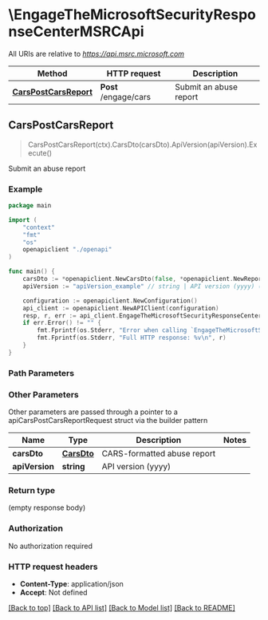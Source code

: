 # \EngageTheMicrosoftSecurityResponseCenterMSRCApi

All URIs are relative to *https://api.msrc.microsoft.com*

Method | HTTP request | Description
------------- | ------------- | -------------
[**CarsPostCarsReport**](EngageTheMicrosoftSecurityResponseCenterMSRCApi.md#CarsPostCarsReport) | **Post** /engage/cars | Submit an abuse report



## CarsPostCarsReport

> CarsPostCarsReport(ctx).CarsDto(carsDto).ApiVersion(apiVersion).Execute()

Submit an abuse report



### Example

```go
package main

import (
    "context"
    "fmt"
    "os"
    openapiclient "./openapi"
)

func main() {
    carsDto := *openapiclient.NewCarsDto(false, *openapiclient.NewReporterInfo("ReporterEmail_example", "ReporterName_example", "DiscloseEmail_example", "ReporterNotes_example"), []openapiclient.Report{*openapiclient.NewReport(*openapiclient.NewReport1("ReportNotes_example", []openapiclient.Threat{*openapiclient.NewThreat(*openapiclient.NewThreat1("ThreatType_example", "ThreatSubType_example", "Date_example", "Time_example", "TimeZone_example"))}))}) // CarsDto | CARS-formatted abuse report
    apiVersion := "apiVersion_example" // string | API version (yyyy) (optional)

    configuration := openapiclient.NewConfiguration()
    api_client := openapiclient.NewAPIClient(configuration)
    resp, r, err := api_client.EngageTheMicrosoftSecurityResponseCenterMSRCApi.CarsPostCarsReport(context.Background()).CarsDto(carsDto).ApiVersion(apiVersion).Execute()
    if err.Error() != "" {
        fmt.Fprintf(os.Stderr, "Error when calling `EngageTheMicrosoftSecurityResponseCenterMSRCApi.CarsPostCarsReport``: %v\n", err)
        fmt.Fprintf(os.Stderr, "Full HTTP response: %v\n", r)
    }
}
```

### Path Parameters



### Other Parameters

Other parameters are passed through a pointer to a apiCarsPostCarsReportRequest struct via the builder pattern


Name | Type | Description  | Notes
------------- | ------------- | ------------- | -------------
 **carsDto** | [**CarsDto**](CarsDto.md) | CARS-formatted abuse report | 
 **apiVersion** | **string** | API version (yyyy) | 

### Return type

 (empty response body)

### Authorization

No authorization required

### HTTP request headers

- **Content-Type**: application/json
- **Accept**: Not defined

[[Back to top]](#) [[Back to API list]](../README.md#documentation-for-api-endpoints)
[[Back to Model list]](../README.md#documentation-for-models)
[[Back to README]](../README.md)

